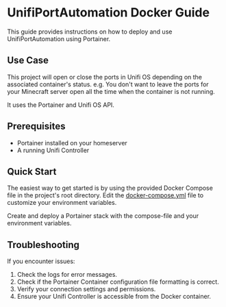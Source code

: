 # UnifiPortAutomation Docker Guide

This guide provides instructions on how to deploy and use UnifiPortAutomation using Portainer.

## Use Case

This project will open or close the ports in Unifi OS depending on the associated container's status. 
e.g. You don't want to leave the ports for your Minecraft server open all the time when the container is not running.

It uses the Portainer and Unifi OS API. 

## Prerequisites

- Portainer installed on your homeserver
- A running Unifi Controller

## Quick Start

The easiest way to get started is by using the provided Docker Compose file in the project's root directory.
Edit the [docker-compose.yml](https://github.com/AyteeDE/UnifiPortAutomation/blob/main/docker-compose.yaml) file to customize your environment variables.

Create and deploy a Portainer stack with the compose-file and your environment variables.

## Troubleshooting
If you encounter issues:

1. Check the logs for error messages.
2. Check if the Portainer Container configuration file formatting is correct.
3. Verify your connection settings and permissions.
4. Ensure your Unifi Controller is accessible from the Docker container.